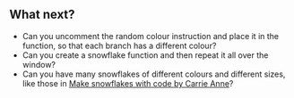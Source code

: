 ## What next?

- Can you uncomment the random colour instruction and place it in the function, so that each branch has a different colour?
- Can you create a snowflake function and then repeat it all over the window?
- Can you have many snowflakes of different colours and different sizes, like those in [Make snowflakes with code by Carrie Anne](https://www.youtube.com/watch?v=DHmeX7YTHBY)?

